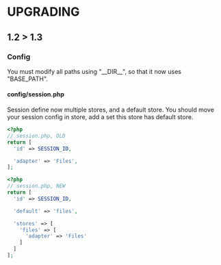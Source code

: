 # UPGRADING

## 1.2 > 1.3

### Config 
You must modify all paths using "\_\_DIR__", so that it now uses "BASE_PATH".

#### config/session.php
Session define now multiple stores, and a default store. 
You should move your session config in store, add a set this store has default store. 
```php
<?php
// session.php, OLD
return [
  'id' => SESSION_ID,

  'adapter' => 'Files',
];
```

```php
<?php
// session.php, NEW
return [
  'id' => SESSION_ID,

  'default' => 'files',

  'stores' => [
    'files' => [
      'adapter' => 'Files'
    ]
  ]
];
```